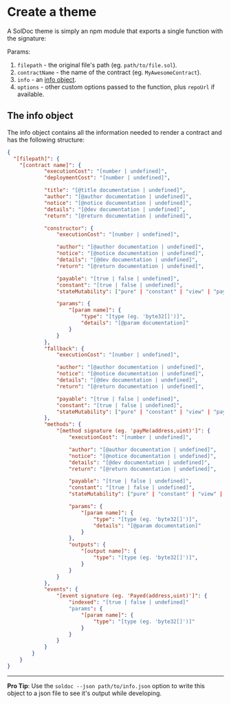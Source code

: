 # Create a theme

A SolDoc theme is simply an npm module that exports a single function with the signature:

Params:

1. `filepath` - the original file's path (eg. `path/to/file.sol`).
2. `contractName` - the name of the contract (eg. `MyAwesomeContract`).
3. `info` - an [info object](#the_info_object).
4. `options` - other custom options passed to the function, plus `repoUrl` if available.

## The info object

The info object contains all the information needed to render a contract and has the following structure:

```JSON
{
  "[filepath]": {
    "[contract name]": {
			"executionCost": "[number | undefined]",
			"deploymentCost": "[number | undefined]",

			"title": "[@title documentation | undefined]",
			"author": "[@author documentation | undefined]",
			"notice": "[@notice documentation | undefined]",
			"details": "[@dev documentation | undefined]",
			"return": "[@return documentation | undefined]",

			"constructor": {
				"executionCost": "[number | undefined]",

				"author": "[@author documentation | undefined]",
				"notice": "[@notice documentation | undefined]",
				"details": "[@dev documentation | undefined]",
				"return": "[@return documentation | undefined]",

				"payable": "[true | false | undefined]",
				"constant": "[true | false | undefined]",
				"stateMutability": ["pure" | "constant" | "view" | "payable"],

				"params": {
					"[param name]": {
						"type": "[type (eg. 'byte32[]')]",
						"details": "[@param documentation]"
					}
				}
			},
			"fallback": {
				"executionCost": "[number | undefined]",

				"author": "[@author documentation | undefined]",
				"notice": "[@notice documentation | undefined]",
				"details": "[@dev documentation | undefined]",
				"return": "[@return documentation | undefined]",

				"payable": "[true | false | undefined]",
				"constant": "[true | false | undefined]",
				"stateMutability": ["pure" | "constant" | "view" | "payable"],
			},
			"methods": {
				"[method signature (eg. 'payMe(address,uint)']": {
					"executionCost": "[number | undefined]",

					"author": "[@author documentation | undefined]",
					"notice": "[@notice documentation | undefined]",
					"details": "[@dev documentation | undefined]",
					"return": "[@return documentation | undefined]",

					"payable": "[true | false | undefined]",
					"constant": "[true | false | undefined]",
					"stateMutability": ["pure" | "constant" | "view" | "payable"],

					"params": {
						"[param name]": {
							"type": "[type (eg. 'byte32[]')]",
							"details": "[@param documentation]"
						}
					},
					"outputs": {
						"[output name]": {
							"type": "[type (eg. 'byte32[]')]",
						}
					}
				}
			},
			"events": {
				"[event signature (eg. 'Payed(address,uint)']": {
					"indexed": "[true | false | undefined]"
					"params": {
						"[param name]": {
							"type": "[type (eg. 'byte32[]')]"
						}
					}
				}
			}
		}
	}
}

```

---

**Pro Tip**: Use the `soldoc --json path/to/info.json` option to write this object to a json file to see it's output while developing.
